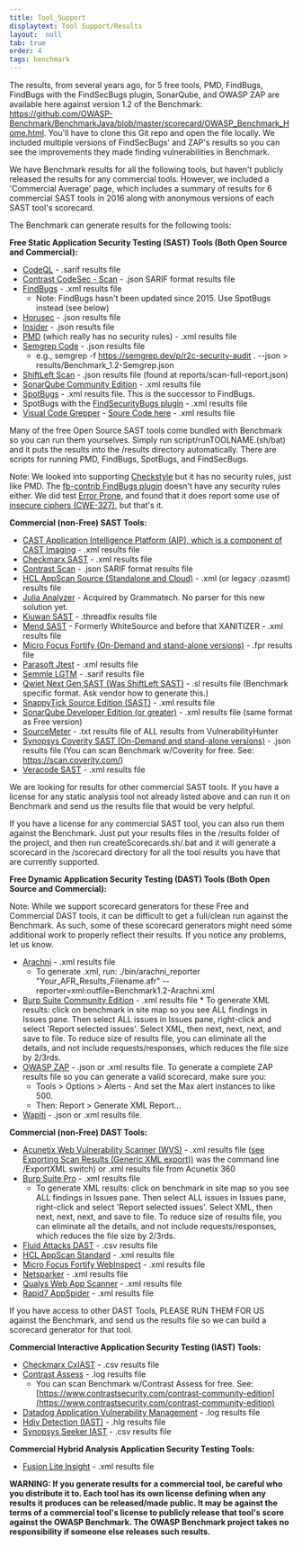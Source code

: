 ```yaml
---
title: Tool_Support
displaytext: Tool Support/Results
layout:  null
tab: true
order: 4
tags: benchmark
---
```


The results, from several years ago, for 5 free tools, PMD, FindBugs, FindBugs with the FindSecBugs plugin, SonarQube, and OWASP ZAP are available here against version 1.2 of the Benchmark: https://github.com/OWASP-Benchmark/BenchmarkJava/blob/master/scorecard/OWASP_Benchmark_Home.html. You'll have to clone this Git repo and open the file locally. We included multiple versions of FindSecBugs' and ZAP's results so you can see the improvements they made finding vulnerabilities in Benchmark.

We have Benchmark results for all the following tools, but haven't publicly released the results for any commercial tools. However, we included a 'Commercial Average' page, which includes a summary of results for 6 commercial SAST tools in 2016 along with anonymous versions of each SAST tool's scorecard.

The Benchmark can generate results for the following tools:

**Free Static Application Security Testing (SAST) Tools (Both Open Source and Commercial):**

* [CodeQL](https://codeql.github.com/) - .sarif results file
* [Contrast CodeSec - Scan](https://www.contrastsecurity.com/developer/codesec/) - .json SARIF format results file
* [FindBugs](http://findbugs.sourceforge.net/) - .xml results file
	* Note: FindBugs hasn't been updated since 2015. Use SpotBugs instead (see below)
* [Horusec](https://github.com/ZupIT/horusec) - .json results file
* [Insider](https://github.com/insidersec/insider) - .json results file
* [PMD](https://pmd.github.io/) (which really has no security rules) - .xml results file
* [Semgrep Code](https://semgrep.dev/) - .json results file
	* e.g., semgrep -f https://semgrep.dev/p/r2c-security-audit . --json > results/Benchmark_1.2-Semgrep.json
* [ShiftLeft Scan](https://github.com/ShiftLeftSecurity/sast-scan) - .json results file (found at reports/scan-full-report.json)
* [SonarQube Community Edition](https://www.sonarqube.org/downloads/) - .xml results file
* [SpotBugs](https://spotbugs.github.io/) - .xml results file. This is the successor to FindBugs.
* SpotBugs with the [FindSecurityBugs plugin](https://find-sec-bugs.github.io/) - .xml results file
* [Visual Code Grepper](https://sourceforge.net/projects/visualcodegrepp/) - [Soure Code here](https://github.com/nccgroup/VCG) - .xml results file

Many of the free Open Source SAST tools come bundled with Benchmark so you can run them yourselves. Simply run script/runTOOLNAME.(sh/bat) and it puts the results into the /results directory automatically. There are scripts for running PMD, FindBugs, SpotBugs, and FindSecBugs.

Note: We looked into supporting [Checkstyle](https://checkstyle.sourceforge.io/) but it has no security rules, just like PMD. The [fb-contrib FindBugs plugin](http://fb-contrib.sourceforge.net/) doesn't have any security rules either. We did test [Error Prone](https://errorprone.info/), and found that it does report some use of [insecure ciphers (CWE-327)](https://errorprone.info/bugpattern/InsecureCryptoUsage), but that's it.

**Commercial (non-Free) SAST Tools:**

* [CAST Application Intelligence Platform (AIP), which is a component of CAST Imaging](https://doc.castsoftware.com/display/IMAGING/CAST+Imaging) - .xml results file
* [Checkmarx SAST](https://checkmarx.com/cxsast-source-code-scanning/) - .xml results file
* [Contrast Scan](https://www.contrastsecurity.com/contrast-scan) - .json SARIF format results file
* [HCL AppScan Source (Standalone and Cloud)](https://www.hcltechsw.com/appscan/offerings/source) - .xml (or legacy .ozasmt) results file
* [Julia Analyzer](https://juliasoft.com) - Acquired by Grammatech. No parser for this new solution yet.
* [Kiuwan SAST](https://www.kiuwan.com/code-security-sast/) - .threadfix results file
* [Mend SAST](https://www.mend.io/sast/) - Formerly WhiteSource and before that XANITIZER - .xml results file
* [Micro Focus Fortify (On-Demand and stand-alone versions)](https://www.microfocus.com/en-us/cyberres/application-security/static-code-analyzer) - .fpr results file
* [Parasoft Jtest](https://www.parasoft.com/products/parasoft-jtest/) - .xml results file
* [Semmle LGTM](https://semmle.com/lgtm) - .sarif results file
* [Qwiet Next Gen SAST (Was ShiftLeft SAST)](https://qwiet.ai/sast/) - .sl results file (Benchmark specific format. Ask vendor how to generate this.)
* [SnappyTick Source Edition (SAST)](https://snappycodeaudit.com/category/static-code-analysis-tools) - .xml results file
* [SonarQube Developer Edition (or greater)](https://www.sonarsource.com/products/sonarqube/downloads/) - .xml results file (same format as Free version)
* [SourceMeter](https://www.sourcemeter.com) - .txt results file of ALL results from VulnerabilityHunter
* [Synopsys Coverity SAST (On-Demand and stand-alone versions)](https://www.synopsys.com/software-integrity/security-testing/static-analysis-sast.html) - .json results file (You can scan Benchmark w/Coverity for free. See: https://scan.coverity.com/)
* [Veracode SAST](https://www.veracode.com/products/binary-static-analysis-sast) - .xml results file

We are looking for results for other commercial SAST tools. If you have a license for any static analysis tool not already listed above and can run it on Benchmark and send us the results file that would be very helpful.

If you have a license for any commercial SAST tool, you can also run them against the Benchmark. Just put your results files in the /results folder of the project, and then run createScorecards.sh/.bat and it will generate a scorecard in the /scorecard directory for all the tool results you have that are currently supported.

**Free Dynamic Application Security Testing (DAST) Tools (Both Open Source and Commercial):**

Note: While we support scorecard generators for these Free and Commercial DAST tools, it can be difficult to get a full/clean run against the Benchmark. As such, some of these scorecard generators might need some additional work to properly reflect their results. If you notice any problems, let us know.

* [Arachni](https://www.arachni-scanner.com/) - .xml results file
	* To generate .xml, run: ./bin/arachni_reporter "Your_AFR_Results_Filename.afr" --reporter=xml:outfile=Benchmark1.2-Arachni.xml
* [Burp Suite Community Edition](https://portswigger.net/burp/communitydownload) - .xml results file
        * To generate XML results: click on benchmark in site map so you see ALL findings in Issues pane. Then select ALL issues in Issues pane, right-click and select 'Report selected issues'. Select XML, then next, next, next, and save to file. To reduce size of results file, you can eliminate all the details, and not include requests/responses, which reduces the file size by 2/3rds.
* [OWASP ZAP](https://www.zaproxy.org/) - .json or .xml results file. To generate a complete ZAP results file so you can generate a valid scorecard, make sure you:
	* Tools > Options > Alerts - And set the Max alert instances to like 500.
	* Then: Report > Generate XML Report...
* [Wapiti](https://wapiti.sourceforge.io/) - .json or .xml results file.

**Commercial (non-Free) DAST Tools:**

* [Acunetix Web Vulnerability Scanner (WVS)](https://www.acunetix.com/vulnerability-scanner/) - .xml results file ([see Exporting Scan Results (Generic XML export))](https://www.acunetix.com/resources/wvs11manual.pdf) was the command line /ExportXML switch) or .xml results file from Acunetix 360
* [Burp Suite Pro](https://portswigger.net/burp/pro) - .xml results file
	* To generate XML results: click on benchmark in site map so you see ALL findings in Issues pane. Then select ALL issues in Issues pane, right-click and select 'Report selected issues'. Select XML, then next, next, next, and save to file. To reduce size of results file, you can eliminate all the details, and not include requests/responses, which reduces the file size by 2/3rds.
* [Fluid Attacks DAST](https://fluidattacks.com) - .csv results file
* [HCL AppScan Standard](https://www.hcltechsw.com/appscan/offerings/standard) - .xml results file
* [Micro Focus Fortify WebInspect](https://www.microfocus.com/en-us/products/webinspect-dynamic-analysis-dast/overview) - .xml results file
* [Netsparker](https://www.netsparker.com/web-vulnerability-scanner/) - .xml results file
* [Qualys Web App Scanner](https://www.qualys.com/apps/web-app-scanning/) - .xml results file
* [Rapid7 AppSpider](https://www.rapid7.com/products/appspider/) - .xml results file

If you have access to other DAST Tools, PLEASE RUN THEM FOR US against the Benchmark, and send us the results file so we can build a scorecard generator for that tool.

**Commercial Interactive Application Security Testing (IAST) Tools:**

* [Checkmarx CxIAST](https://www.checkmarx.com/products/interactive-application-security-testing) - .csv results file
* [Contrast Assess](https://www.contrastsecurity.com/contrast-assess) - .log results file
	* You can scan Benchmark w/Contrast Assess for free. See: [https://www.contrastsecurity.com/contrast-community-edition](https://www.contrastsecurity.com/contrast-community-edition)
* [Datadog Application Vulnerability Management](https://www.datadoghq.com/product/application-vulnerability-management/) - .log results file
* [Hdiv Detection (IAST)](https://hdivsecurity.com/interactive-application-security-testing-iast) - .hlg results file
* [Synopsys Seeker IAST](https://www.synopsys.com/software-integrity/security-testing/interactive-application-security-testing.html) - .csv results file

**Commercial Hybrid Analysis Application Security Testing Tools:**

* [Fusion Lite Insight](https://www.iappsecure.com/products.html) - .xml results file

**WARNING: If you generate results for a commercial tool, be careful who you distribute it to. Each tool has its own license defining when any results it produces can be released/made public. It may be against the terms of a commercial tool's license to publicly release that tool's score against the OWASP Benchmark. The OWASP Benchmark project takes no responsibility if someone else releases such results.**
